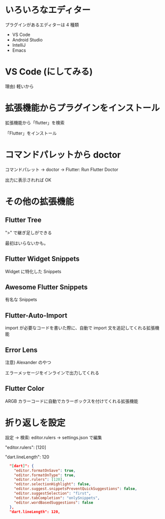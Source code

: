 # いろいろなエディター

プラグインがあるエディターは 4 種類

- VS Code
- Android Studio
- IntelliJ
- Emacs

# VS Code (にしてみる)

理由) 軽いから

# 拡張機能からプラグインをインストール

拡張機能から「flutter」を検索

「Flutter」をインストール

# コマンドパレットから doctor

コマンドパレット -> doctor -> Flutter: Run Flutter Doctor

出力に表示されれば OK

# その他の拡張機能

## Flutter Tree

">" で継ぎ足しができる

最初はいらないかも。

## Flutter Widget Snippets

Widget に特化した Snippets

## Awesome Flutter Snippets

有名な Snippets

## Flutter-Auto-Import

import が必要なコードを書いた際に、自動で import 文を追記してくれる拡張機能

## Error Lens

注意) Alexander のやつ

エラーメッセージをインラインで出力してくれる

## Flutter Color

ARGB カラーコードに自動でカラーボックスを付けてくれる拡張機能

# 折り返しを設定

設定 -> 検索: editor.rulers -> settings.json で編集

"editor.rulers": [120]

"dart.lineLength": 120

```json
  "[dart]": {
    "editor.formatOnSave": true,
    "editor.formatOnType": true,
    "editor.rulers": [120],
    "editor.selectionHighlight": false,
    "editor.suggest.snippetsPreventQuickSuggestions": false,
    "editor.suggestSelection": "first",
    "editor.tabCompletion": "onlySnippets",
    "editor.wordBasedSuggestions": false
  },
  "dart.lineLength": 120,
```
